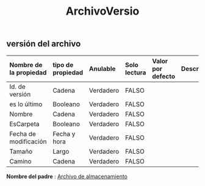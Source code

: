 ﻿---
title: ArchivoVersio
second_title: Aspose.Cells Cloud Documen
type: docs
url: /es/specification/model/fileversion/
description: "Aspose.Cells Especificación del modelo de nube: FileVersion. Maneje sin esfuerzo Excel y otros documentos de hoja de cálculo con funciones como abrir, generar, editar, dividir, fusionar, comparar y convertir."
kwords: Excel, Office, Hoja de cálculo, Nube REST API, Versión de archivo
weight: 50
---
## **versión del archivo**

 

| Nombre de la propiedad| tipo de propiedad| Anulable| Solo lectura| Valor por defecto| Descripción|
|:- |:- |:- |:- |:- |:- |
| Id. de versión| Cadena| Verdadero| FALSO|||
| es lo último| Booleano| Verdadero| FALSO|||
| Nombre| Cadena| Verdadero| FALSO|||
| EsCarpeta| Booleano| Verdadero| FALSO|||
|Fecha de modificación| Fecha y hora| Verdadero| FALSO|||
| Tamaño| Largo| Verdadero| FALSO|||
| Camino| Cadena| Verdadero| FALSO|||

**Nombre del padre** : [Archivo de almacenamiento](/specification/model/storagefile)

